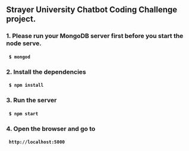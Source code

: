 ## Strayer University Chatbot Coding Challenge project.
### 1. Please run your MongoDB server first before you start the node serve.<br>
####    ``` $ mongod```<br>  
### 2. Install the dependencies<br>
####    ``` $ npm install```<br>
### 3. Run the server<br>
####    ``` $ npm start```<br>
### 4. Open the browser and go to<br>
####    ``` http://localhost:5000```<br>

